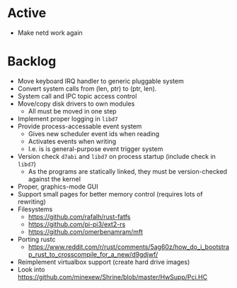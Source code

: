 # Active

* Make netd work again

# Backlog

* Move keyboard IRQ handler to generic pluggable system
* Convert system calls from (len, ptr) to (ptr, len).
* System call and IPC topic access control
* Move/copy disk drivers to own modules
    * All must be moved in one step
* Implement proper logging in `libd7`
* Provide process-accessable event system
    * Gives new scheduler event ids when reading
    * Activates events when writing
    * I.e. is is general-purpose event trigger system
* Version check `d7abi` and `libd7` on process startup (include check in `libd7`)
    * As the programs are statically linked, they must be version-checked against the kernel
* Proper, graphics-mode GUI
* Support small pages for better memory control (requires lots of rewriting)
* Filesystems
    * https://github.com/rafalh/rust-fatfs
    * https://github.com/pi-pi3/ext2-rs
    * https://github.com/omerbenamram/mft
* Porting rustc
    * https://www.reddit.com/r/rust/comments/5ag60z/how_do_i_bootstrap_rust_to_crosscompile_for_a_new/d9gdjwf/
* Reimplement virtualbox support (create hard drive images)
* Look into https://github.com/minexew/Shrine/blob/master/HwSupp/Pci.HC
